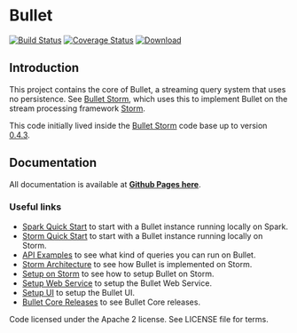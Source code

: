 # Bullet

[![Build Status](https://travis-ci.org/bullet-db/bullet-core.svg?branch=master)](https://travis-ci.org/bullet-db/bullet-core) [![Coverage Status](https://coveralls.io/repos/github/bullet-db/bullet-core/badge.svg?branch=master)](https://coveralls.io/github/bullet-db/bullet-core?branch=master) [![Download](https://api.bintray.com/packages/yahoo/maven/bullet-core/images/download.svg) ](https://bintray.com/yahoo/maven/bullet-core/_latestVersion)

## Introduction

This project contains the core of Bullet, a streaming query system that uses no persistence. See [Bullet Storm](https://github.com/bullet-db/bullet-storm), which uses this to implement Bullet on the stream processing framework [Storm](https://storm.apache.org).

This code initially lived inside the [Bullet Storm](https://github.com/bullet-db/bullet-storm) code base up to version [0.4.3](https://github.com/bullet-db/bullet-storm/releases/tag/bullet-storm-0.4.3).

## Documentation

All documentation is available at **[Github Pages here](https://bullet-db.github.io)**.

### Useful links

* [Spark Quick Start](https://bullet-db.github.io/quick-start/spark) to start with a Bullet instance running locally on Spark.
* [Storm Quick Start](https://bullet-db.github.io/quick-start/storm) to start with a Bullet instance running locally on Storm.
* [API Examples](https://bullet-db.github.io/ws/examples/) to see what kind of queries you can run on Bullet.
* [Storm Architecture](https://bullet-db.github.io/backend/storm-architecture/) to see how Bullet is implemented on Storm.
* [Setup on Storm](https://bullet-db.github.io/backend/storm-setup/) to see how to setup Bullet on Storm.
* [Setup Web Service](https://bullet-db.github.io/ws/setup/) to setup the Bullet Web Service.
* [Setup UI](https://bullet-db.github.io/ui/setup/) to setup the Bullet UI.
* [Bullet Core Releases](https://bullet-db.github.io/releases/#bullet-core) to see Bullet Core releases.

Code licensed under the Apache 2 license. See LICENSE file for terms.

